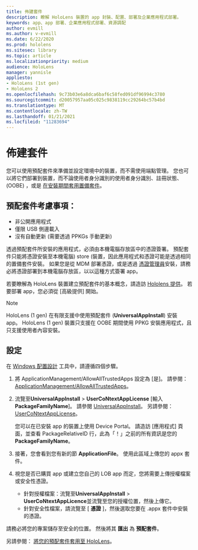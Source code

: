 ```yaml
---
title: 佈建套件
description: 瞭解 HoloLens 裝置的 app 封裝、配置、部署及企業應用程式部署。
keywords: app、app 部署、企業應用程式部署、資源調配
author: evmill
ms.author: v-evmill
ms.date: 6/22/2020
ms.prod: hololens
ms.sitesec: library
ms.topic: article
ms.localizationpriority: medium
audience: HoloLens
manager: yannisle
appliesto:
- HoloLens (1st gen)
- HoloLens 2
ms.openlocfilehash: 9c73b03e6a8dca6baf6c58fed091df96994c3780
ms.sourcegitcommit: d20057957aa05c025c9838119cc29264bc57b4bd
ms.translationtype: MT
ms.contentlocale: zh-TW
ms.lasthandoff: 01/21/2021
ms.locfileid: "11283694"
---
```

# 佈建套件

您可以使用預配套件來準備並設定環境中的裝置，而不需使用端點管理。 您也可以將它們部署到裝置，而不論使用者身分識別的使用者身分識別、註冊狀態、 (OOBE) ，或是 [在安裝期間套用置備套件](https://docs.microsoft.com/hololens/hololens-provisioning##apply-a-provisioning-package-to-hololens-during-setup)。

## 預配套件考慮事項：

* 非公開應用程式
* 僅限 USB 側邊載入
* 沒有自動更新 (需要透過 PPKGs 手動更新) 

透過預配套件所安裝的應用程式，必須由本機電腦存放區中的憑證簽署。 預配套件只能將憑證安裝至本機電腦) store (裝置，因此應用程式和憑證可能是透過相同的置備套件安裝。 如果您是從 MDM 部署憑證，或是透過 [憑證管理員](certificate-manager.md)安裝，請務必將憑證部署到本機電腦存放區，以以這種方式簽署 app。

若要瞭解為 HoloLens 裝置建立預配套件的基本概念，請造訪 [Hololens 提供](https://docs.microsoft.com/hololens/hololens-provisioning)。 若要部署 app，您必須從 [高級提供] 開始。

> [!NOTE]
> HoloLens (1 gen) 在有限支援中使用預配套件 (**UniversalAppInstall**) 安裝 app。 HoloLens (1 gen) 裝置只支援在 OOBE 期間使用 PPKG 安裝應用程式，且只支援使用者內容安裝。

## 設定

在 [Windows 配置設計](https://www.microsoft.com/store/productId/9NBLGGH4TX22) 工具中，請遵循四個步驟。

1. 將 ApplicationManagement/AllowAllTrustedApps 設定為 [是]。 請參閱： [ApplicationManagement/AllowAllTrustedApps](https://docs.microsoft.com/windows/client-management/mdm/policy-csp-applicationmanagement#applicationmanagement-allowalltrustedapps)。

2. 流覽至**UniversalAppInstall**  >  **UserCoNtextAppLicense** [輸入**PackageFamilyName**]。 請參閱 [UniversalAppInstall](https://docs.microsoft.com/windows/configuration/wcd/wcd-universalappinstall)。 另請參閱： [UserCoNtextAppLicense](https://docs.microsoft.com/windows/configuration/wcd/wcd-universalappinstall#usercontextapplicense)。

   您可以在已安裝 app 的裝置上使用 Device Portal。 請造訪 [應用程式] 頁面，並查看 PackageRelativeID 行，此為「！」之前的所有資訊是您的 **PackageFamilyName**。

3. 接著，您會看到您有新的節 **ApplicationFile**。 使用此區域上傳您的 appx 套件。

4. 視您是否已購買 app 或建立您自己的 LOB app 而定，您將需要上傳授權檔案或安全性憑證。

    - 針對授權檔案：流覽至**UniversalAppInstall**  >  **UserCoNtextAppLicence**並流覽至您的授權位置，然後上傳它。
    - 針對安全性檔案，請流覽至 [ **憑證** ]，然後選取您要在 .appx 套件中安裝的憑證。

請務必將您的專案儲存至安全的位置。 然後將其 **匯出** 為 **預配套件**。  

另請參閱： [將您的預配套件套用至 HoloLens](https://docs.microsoft.com/hololens/hololens-provisioning#apply-a-provisioning-package-to-hololens-during-setup)。
